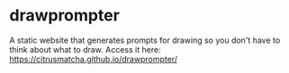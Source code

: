 # drawprompter
A static website that generates prompts for drawing so you don't have to think about what to draw. Access it here: https://citrusmatcha.github.io/drawprompter/
